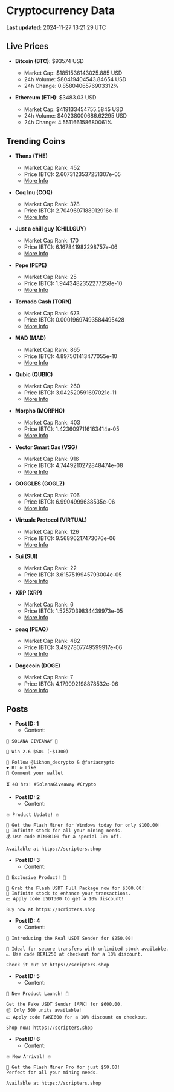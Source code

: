 # Cryptocurrency Data

**Last updated:** 2024-11-27 13:21:29 UTC

## Live Prices
- **Bitcoin (BTC)**: $93574 USD
  - Market Cap: $1851536143025.885 USD
  - 24h Volume: $80419404543.84654 USD
  - 24h Change: 0.8580406576903312%

- **Ethereum (ETH)**: $3483.03 USD
  - Market Cap: $419133454755.5845 USD
  - 24h Volume: $40238000686.62295 USD
  - 24h Change: 4.551166158680061%

## Trending Coins
- **Thena (THE)**
  - Market Cap Rank: 452
  - Price (BTC): 2.6073123537251307e-05
  - [More Info](https://www.coingecko.com/en/coins/thena)

- **Coq Inu (COQ)**
  - Market Cap Rank: 378
  - Price (BTC): 2.7049697188912916e-11
  - [More Info](https://www.coingecko.com/en/coins/coq-inu)

- **Just a chill guy (CHILLGUY)**
  - Market Cap Rank: 170
  - Price (BTC): 6.167841982298757e-06
  - [More Info](https://www.coingecko.com/en/coins/just-a-chill-guy)

- **Pepe (PEPE)**
  - Market Cap Rank: 25
  - Price (BTC): 1.9443482352277258e-10
  - [More Info](https://www.coingecko.com/en/coins/pepe)

- **Tornado Cash (TORN)**
  - Market Cap Rank: 673
  - Price (BTC): 0.00019697493584495428
  - [More Info](https://www.coingecko.com/en/coins/tornado-cash)

- **MAD (MAD)**
  - Market Cap Rank: 865
  - Price (BTC): 4.897501413477055e-10
  - [More Info](https://www.coingecko.com/en/coins/mad-2)

- **Qubic (QUBIC)**
  - Market Cap Rank: 260
  - Price (BTC): 3.042520591697021e-11
  - [More Info](https://www.coingecko.com/en/coins/qubic)

- **Morpho (MORPHO)**
  - Market Cap Rank: 403
  - Price (BTC): 1.4236097116163414e-05
  - [More Info](https://www.coingecko.com/en/coins/morpho)

- **Vector Smart Gas (VSG)**
  - Market Cap Rank: 916
  - Price (BTC): 4.7449210272848474e-08
  - [More Info](https://www.coingecko.com/en/coins/vector-smart-gas)

- **GOGGLES (GOGLZ)**
  - Market Cap Rank: 706
  - Price (BTC): 6.9904999638535e-06
  - [More Info](https://www.coingecko.com/en/coins/goggles)

- **Virtuals Protocol (VIRTUAL)**
  - Market Cap Rank: 126
  - Price (BTC): 9.56896217473076e-06
  - [More Info](https://www.coingecko.com/en/coins/virtual-protocol)

- **Sui (SUI)**
  - Market Cap Rank: 22
  - Price (BTC): 3.6157519945793004e-05
  - [More Info](https://www.coingecko.com/en/coins/sui)

- **XRP (XRP)**
  - Market Cap Rank: 6
  - Price (BTC): 1.5257039834439973e-05
  - [More Info](https://www.coingecko.com/en/coins/xrp)

- **peaq (PEAQ)**
  - Market Cap Rank: 482
  - Price (BTC): 3.4927807749599917e-06
  - [More Info](https://www.coingecko.com/en/coins/peaq)

- **Dogecoin (DOGE)**
  - Market Cap Rank: 7
  - Price (BTC): 4.179092198878532e-06
  - [More Info](https://www.coingecko.com/en/coins/dogecoin)

## Posts
- **Post ID: 1**
  - Content:
```
🚀 SOLANA GIVEAWAY 🚀

🎁 Win 2.6 $SOL (~$1300)

🤝 Follow @likhon_decrypto & @fariacrypto
❤️ RT & Like
💬 Comment your wallet

⏳ 48 hrs! #SolanaGiveaway #Crypto
```

- **Post ID: 2**
  - Content:
```
🔥 Product Update! 🔥

🚀 Get the Flash Miner for Windows today for only $100.00!
🔋 Infinite stock for all your mining needs.
💰 Use code MINER100 for a special 10% off.

Available at https://scripters.shop
```

- **Post ID: 3**
  - Content:
```
🎁 Exclusive Product! 🎁

💸 Grab the Flash USDT Full Package now for $300.00!
🎉 Infinite stock to enhance your transactions.
💵 Apply code USDT300 to get a 10% discount!

Buy now at https://scripters.shop
```

- **Post ID: 4**
  - Content:
```
💎 Introducing the Real USDT Sender for $250.00!

💼 Ideal for secure transfers with unlimited stock available.
💵 Use code REAL250 at checkout for a 10% discount.

Check it out at https://scripters.shop
```

- **Post ID: 5**
  - Content:
```
🚀 New Product Launch! 🚀

Get the Fake USDT Sender [APK] for $600.00.
📦 Only 500 units available!
💵 Apply code FAKE600 for a 10% discount on checkout.

Shop now: https://scripters.shop
```

- **Post ID: 6**
  - Content:
```
🔥 New Arrival! 🔥

💸 Get the Flash Miner Pro for just $50.00!
Perfect for all your mining needs.

Available at https://scripters.shop
```

